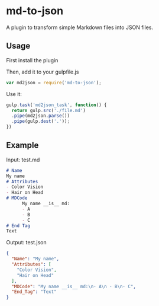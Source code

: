 md-to-json
==========

A plugin to transform simple Markdown files into JSON files.

## Usage
First install the plugin

Then, add it to your gulpfile.js
```javascript
var md2json = require('md-to-json');
```

Use it:
```javascript
gulp.task('md2json_task', function() {
  return gulp.src('./file.md')
  .pipe(md2json.parse())
  .pipe(gulp.dest('.'));
})
```

## Example
Input: test.md
```markdown
# Name
My name
# Attributes
- Color Vision
- Hair on Head
# MDCode
      My name __is__ md:
      - A
      - B
      - C
# End Tag
Text
```
Output: test.json
```json
{
  "Name": "My name",
  "Attributes": [
    "Color Vision",
    "Hair on Head"
  ],
  "MDCode": "My name __is__ md:\n- A\n - B\n- C",
  "End_Tag": "Text"
}
```
